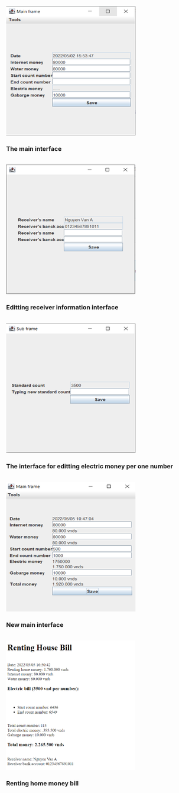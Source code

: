<html>
<img src='./DemoPic/Capture.PNG' width="350" height="350">
<h3>The main interface</h3>
<br>
<img src='./DemoPic/Capture1.PNG' width="350" height="350">
<h3>Editting receiver information interface</h3>
<br>
<img src='./DemoPic/Capture3.PNG' width="350" height="350">
<h3>The interface for editting electric money per one number</h3>
<br>
<img src='./DemoPic/Capture4.PNG' width="350" height="350">
<h3>New main interface</h3>
<br>
<img src='./DemoPic/Capture5.PNG' width="350" height="350">
<h3>Renting home money bill</h3>
</html>